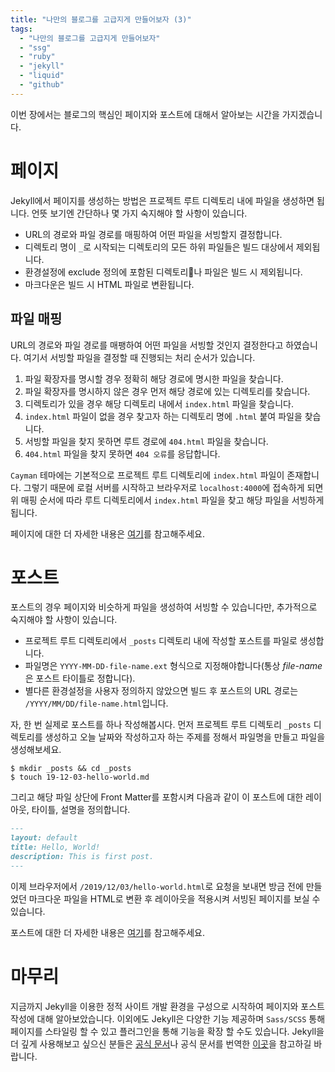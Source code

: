 ```yaml
---
title: "나만의 블로그를 고급지게 만들어보자 (3)"
tags:
  - "나만의 블로그를 고급지게 만들어보자"
  - "ssg"
  - "ruby"
  - "jekyll"
  - "liquid"
  - "github"
---
```


이번 장에서는 블로그의 핵심인 페이지와 포스트에 대해서 알아보는 시간을 가지겠습니다.

# 페이지

Jekyll에서 페이지를 생성하는 방법은 프로젝트 루트 디렉토리 내에 파일을 생성하면 됩니다.
언뜻 보기엔 간단하나 몇 가지 숙지해야 할 사항이 있습니다.

- URL의 경로와 파일 경로를 매핑하여 어떤 파일을 서빙할지 결정합니다.
- 디렉토리 명이 `_`로 시작되는 디렉토리의 모든 하위 파일들은 빌드 대상에서 제외됩니다.
- 환경설정에 exclude 정의에 포함된 디렉토리나 파일은 빌드 시 제외됩니다.
- 마크다운은 빌드 시 HTML 파일로 변환됩니다.

## 파일 매핑

URL의 경로와 파일 경로를 매팽하여 어떤 파일을 서빙할 것인지 결정한다고 하였습니다.
여기서 서빙할 파일을 결정할 때 진행되는 처리 순서가 있습니다.

1. 파일 확장자를 명시할 경우 정확히 해당 경로에 명시한 파일을 찾습니다.
2. 파일 확장자를 명시하지 않은 경우 먼저 해당 경로에 있는 디렉토리를 찾습니다.
3. 디렉토리가 있을 경우 해당 디렉토리 내에서 `index.html` 파일을 찾습니다.
4. `index.html` 파일이 없을 경우 찾고자 하는 디렉토리 명에 `.html` 붙여 파일을 찾습니다.
5. 서빙할 파일을 찾지 못하면 루트 경로에 `404.html` 파일을 찾습니다.
6. `404.html` 파일을 찾지 못하면 `404 오류`를 응답합니다.

`Cayman` 테마에는 기본적으로 프로젝트 루트 디렉토리에 `index.html` 파일이 존재합니다.
그렇기 때문에 로컬 서버를 시작하고 브라우저로 `localhost:4000`에 접속하게 되면
위 매핑 순서에 따라 루트 디렉토리에서 `index.html` 파일을 찾고 해당 파일을 서빙하게 됩니다.

페이지에 대한 더 자세한 내용은 [여기](https://jekyllrb-ko.github.io/docs/pages/)를 참고해주세요.

# 포스트

포스트의 경우 페이지와 비슷하게 파일을 생성하여 서빙할 수 있습니다만, 추가적으로 숙지해야 할 사항이 있습니다.

- 프로젝트 루트 디렉토리에서 `_posts` 디렉토리 내에 작성할 포스트를 파일로 생성합니다.
- 파일명은 `YYYY-MM-DD-file-name.ext` 형식으로 지정해야합니다(통상 *file-name*은 포스트 타이틀로 정합니다).
- 별다른 환경설정을 사용자 정의하지 않았으면 빌드 후 포스트의 URL 경로는 `/YYYY/MM/DD/file-name.html`입니다.

자, 한 번 실제로 포스트를 하나 작성해봅시다. 먼저 프로젝트 루트 디렉토리 `_posts` 디렉토리를 생성하고
오늘 날짜와 작성하고자 하는 주제를 정해서 파일명을 만들고 파일을 생성해보세요.

```shell
$ mkdir _posts && cd _posts
$ touch 19-12-03-hello-world.md
```

그리고 해당 파일 상단에 Front Matter를 포함시켜 다음과 같이 이 포스트에 대한 레이아웃, 타이틀, 설명을 정의합니다.

```markdown
---
layout: default
title: Hello, World!
description: This is first post.
---
```

이제 브라우저에서 `/2019/12/03/hello-world.html`로 요청을 보내면 방금 전에 만들었던 마크다운 파일을
HTML로 변환 후 레이아웃을 적용시켜 서빙된 페이지를 보실 수 있습니다.

포스트에 대한 더 자세한 내용은 [여기](https://jekyllrb-ko.github.io/docs/posts/)를 참고해주세요.

# 마무리

지금까지 Jekyll을 이용한 정적 사이트 개발 환경을 구성으로 시작하여 페이지와 포스트 작성에 대해 알아보았습니다.
이외에도 Jekyll은 다양한 기능 제공하며 `Sass/SCSS` 통해 페이지를 스타일링 할 수 있고 플러그인을 통해
기능을 확장 할 수도 있습니다. Jekyll을 더 깊게 사용해보고 싶으신 분들은 [공식 문서](https://jekyllrb.com/)나
공식 문서를 번역한 [이곳](https://jekyllrb-ko.github.io/)을 참고하길 바랍니다.
